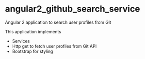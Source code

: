 # angular2_github_search_service
Angular 2 application to search user profiles from Git

This application implements 
- Services
- Http get to fetch user profiles from Git API
- Bootstrap for styling
